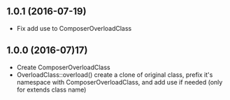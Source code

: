 1.0.1 (2016-07-19)
------------------

- Fix add use to ComposerOverloadClass

1.0.0 (2016-07)17)
------------------

- Create ComposerOverloadClass
- OverloadClass::overload() create a clone of original class, prefix it's namespace with ComposerOverloadClass, and add use if needed (only for extends class name)
